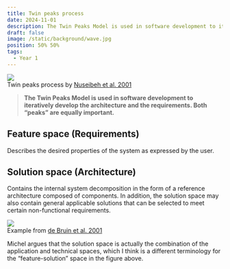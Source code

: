 ```yaml
---
title: Twin peaks process
date: 2024-11-01
description: The Twin Peaks Model is used in software development to iteratively develop the architecture and the requirements. Both “peaks” are equally important.
draft: false
image: /static/background/wave.jpg
position: 50% 50%
tags:
  - Year 1
---
```


<div class="caption-img-container">
  <div class="caption-img">
    <img src=/static/images/twin_peaks.png/>
    <figcaption>Twin peaks process by <a href="https://ieeexplore.ieee.org/document/910904/?arnumber=910904">Nuseibeh  et al. 2001</a></figcaption>
  </div>
</div>

> **The Twin Peaks Model is used in software development to iteratively develop the architecture and the requirements. Both “peaks” are equally important.**

## Feature space (Requirements)

Describes the desired properties of the system as expressed by the user. 

## Solution space (Architecture)

Contains the internal system decomposition in the form of a reference architecture composed of components. In addition, the solution space may also contain general applicable solutions that can be selected to meet certain non-functional requirements.

<div class="caption-img">
  <img src=/static/images/twin_peaks_map.png/>
  <figcaption>Example from <a href="https://link.springer.com/content/pdf/10.1007/3-540-44800-4_12">de Bruin  et al. 2001</a></figcaption>
</div>

Michel argues that the solution space is actually the combination of the application and technical spaces, which I think is a different terminology for the “feature-solution” space in the figure above.
